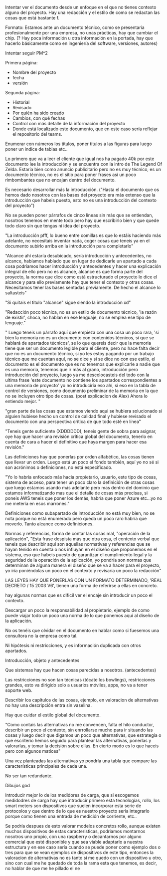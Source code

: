 
Intentar ver el documento desde un enfoque en el que no tienes contexto alguno del proyecto. Hay una redacción y el estilo de como se redactan las cosas que está bastante f. 

Formato: Estamos ante un documento técnico, como se presentaría profesionalmente por una empresa, no unas prácticas, hay que cambiar el chip. (? Hay poca información u otra información en la portada, hay que hacerlo básicamente como en ingeniería del software, versiones, autores)

Intentar seguir PM^2

Primera página:
+ Nombre del proyecto
+ fecha
+ versión

Segunda página:
+ Historial
+ Revisado
+ Por quién ha sido creado
+ Cambios, con qué fechas
+ Control con más detalle de la información del proyecto
+ Donde está localizado este documento, que en este caso sería reflejar el repositorio del teams.

Enumerar con números los titulos, poner titulos a las figuras para luego poner un indice de tablas etc..

Lo primero que va a leer el cliente que igual nos ha pagado 40k por este documento lee la introducción y se encuentra con la intro de The Legend Of Zelda. Estaría bien como anuncio publicitario pero no es muy técnico, es un documento técnico, no es el sitio para poner frases así un poco rimbombantes que no encajan dentro del documento. 

Es necesario desarrollar más la introducción. ("Hasta el documento que os hemos dado nosotros con las bases del proyecto era más extenso que la introducción que habeis puesto, esto no es una introducción del contexto del proyecto")

No se pueden poner párrafos de cinco lineas sin más que se entiendan, nosotros tenemos en mente todo pero hay que escribirlo bien y que quede todo claro sin que tengas ni idea del proyecto.

"La introducción pfff, lo bueno entre comillas es que lo estáis haciendo más adelante, no necesitais inventar nada, coger cosas que teneis ya en el documento subirlo arriba en la introducción para completarlo"

"Alcance ahí estaría desubicado, sería introducción y antecedentes, no alcance, habíamos hablado que en lugar de dedicarle un apartado a cada cosa podríamos hacer introducción y antecedentes y hacer una explicación integral de ello pero no es alcance, alcance es que forma parte del proyecto, la norma que dice como está estructurado el proyecto lo dice el alcance  y para ello previamente hay que tener el contexto y otras cosas. Necesitamos tener las bases sentadas previamente. De hecho el alcance lo saltasteis"

"Si quitais el titulo "alcance" sigue siendo la introducción xd"

"Redacción poco técnica, no es un estilo de documento técnico, 'la razón de existir', choca, no hablan en ese lenguaje, no se emplea ese tipo de lenguaje."

"
Luego teneis un párrafo aquí que empieza con una cosa un poco rara, 'si bien la memoria no es un documento con contenidos técnicos, si que se hablará de apartados técnicos', se lo que quereis decir que la memoria tiene que ser un documento legible para el cliente, pero no hace falta decir que no es un documento técnico, si yo les estoy pagando por un trabajo técnico que me cuentan aquí, no se dice y si se dice no con ese estilo, el documento es el documento que es no tenemos que explicarle a nadie que es una memoria, tenemos que ir más al grano, introducción pero introducción del proyecto, luego ya me descolocasteis del todo con la ultima frase 'este documento no contiene los apartados correspondientes a una memoria de proyecto'
yo no introduciría eso ahí, si eso en la tabla de control de versiones, como documento preliminar de la memoria en la que no se incluyen otro tipo de cosas. (post explicacion de Alex) Ahora lo entiendo mejor.
"

"gran parte de las cosas que estamos viendo aqui se hubiera solucionado si alguien hubiese hecho un control de calidad final y hubiese revisado el documento con una perspectiva crítica de que todo esté en línea"

"Teneis gente suficiente (XDDDDDD), teneis gente de sobra para asignar, oye hay que hacer una revisión crítica global del documento, tenerlo en cuenta de cara a hacer el definitivo que haya margen para hacer esa revisión."

Las definiciones hay que ponerlas por orden alfabético, las cosas tienen que llevar un orden. Luego está un poco el fondo también, aquí yo no sé si son acrónimos o definiciones, no está especificado. 

"Yo lo habría enfocado más hacia propietario, usuario, este tipo de cosas, sistema de acceso, para tener un poco claro la definición de otras cosas que luego estamos usando más adelante pero mas dentro del dominio que estamos informatizando mas que el detalle de cosas más precisas, si poneis AWS teneis que poner los demás, habría que poner Azure etc...yo no me metería en esos marrones."

Definiciones como subapartado de introducción no está muy bien, no se nota porque no está enumerado pero queda un poco raro habría que moverlo. Tanto alcance como definiciones.

Normas y referencias, forma de contar las cosas mal, "operación de la aplicación", "Esta frase despista más que otra cosa, el contexto verbal que teneis que describir aqui son aquellas normativas y referencias que se hayan tenido en cuenta o nos influyan en el diseño que proponemos en el sistema, eso que habeis puesto de garantizar el cumplimiento legal y la seguridad de la operación de la aplicación, yo pondría son normas que determinan de alguna manera el diseño que se va a hacer para el proyecto, yo iría poniéndolas un poco en el contexto y revisaría un poco la redacción"

LAS LEYES HAY QUE PONERLAS CON UN FORMATO DETERMINADO, 'REAL DECRETO / 15 2003 V6', tienen una forma de referirse a ellas en concreto.

hay algunas normas que es dificil ver el encaje sin introducir un poco el contexto.

Descargar un poco la responsabilidad al propietario, ejemplo de como puede viajar todo un poco una norma de lo que ponemos aqui al diseño de la aplicación.

No os tenéis que olvidar en el documento en hablar como si fuesemos una consultora no la empresa como tal.

Ni hipótesis ni restricciones, y es información duplicada con otros apartados.

Introducción, objeto y antecedentes

Que sistemas hay que hacen cosas parecidas a nosotros. (antecedentes)

Las restricciones no son tan técnicas (tócate los bowlings), restricciones grandes, esto va dirigido solo a usuarios móviles, apps, no va a tener soporte web.


Describir los capítulos de las cosas, ejemplo, en valoracion de alternativas no hay una descripción entra sin vaselina.

Hay que cuidar el estilo global del documento.

"Como contais las alternativas no me convencen, falta el hilo conductor, describir un poco el contexto, sin enrrollarse mucho para ir situando las cosas y luego decir que digamos un poco que alternativas, que estrategia o que escriterio hemos seguido para plantear las alternativas, ponerlas y valorarlas, y tomar la decisión sobre ellas. En cierto modo es lo que haceis pero con algunos matices"

Una vez planteadas las alternativas yo pondría una tabla que compare las características principales de cada una.

No ser tan redundante.

Dibujos god

Introducir mejor lo de los medidores de carga, que si escogemos medidodres de carga hay que introducir primero esta tecnologías, rollo, los smart meters son dispositivos que suelen incorporar esta serie de protocolos y que dentro de lo que es nuestro proyecto sería integrarlo porque como tienen una entrada de medición de corriente, etc..

Se podría despues de esto valorar modelos concretos rollo, aunque existen muchos dispositivos de estas caracteristicas, podriamos montarnos nosotros uno propio, con una raspberry o decantarnos por alguno comercial que esté disponible y que sea viable adaptarlo a nuestra estructura y en ese caso sería cuando se puede poner como ejemplo dos o tres para que se vean ejemplos de dispositivos de este tipo, entonces la valoracion de alternativas no es tanto si me quedo con un dispositivo u otro, sino con cual me he quedado de toda la rama esta que tenemos, es decir, no hablar de que me he pillado el ne